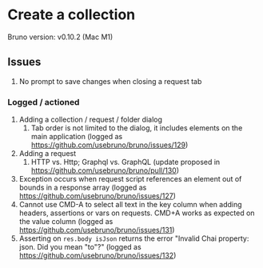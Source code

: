 # Create a collection

Bruno version:  v0.10.2 (Mac M1)

## Issues

1. No prompt to save changes when closing a request tab

### Logged / actioned
1. Adding a collection / request / folder dialog
   1. Tab order is not limited to the dialog, it includes elements on the main application (logged as https://github.com/usebruno/bruno/issues/129)
1. Adding a request
   1. HTTP vs. Http; Graphql vs. GraphQL (update proposed in https://github.com/usebruno/bruno/pull/130)
1. Exception occurs when request script references an element out of bounds in a response array (logged as https://github.com/usebruno/bruno/issues/127)
1. Cannot use CMD-A to select all text in the key column when adding headers, assertions or vars on requests.  CMD+A works as expected on the value column (logged as https://github.com/usebruno/bruno/issues/131)
1. Asserting on `res.body isJson` returns the error "Invalid Chai property: json. Did you mean "to"?" (logged as https://github.com/usebruno/bruno/issues/132)

